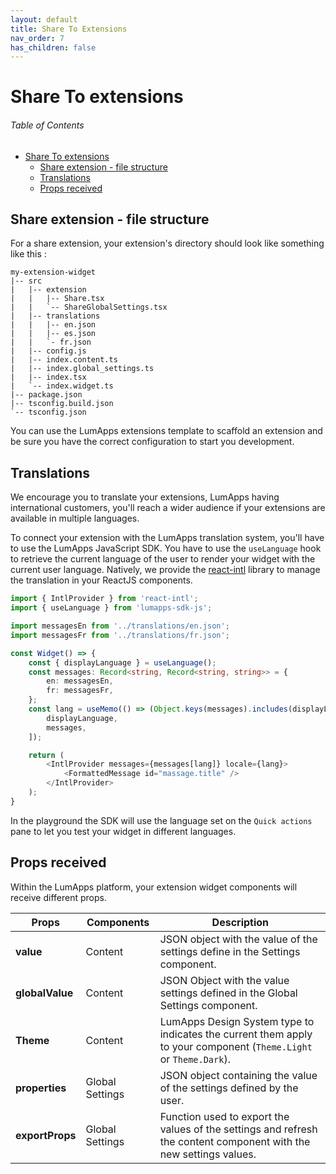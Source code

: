 ```yaml
---
layout: default
title: Share To Extensions
nav_order: 7
has_children: false
---
```


# Share To extensions

<h6> Table of Contents</h6>

- [Share To extensions](#share-to-extensions)
  - [Share extension - file structure](#share-extension---file-structure)
  - [Translations](#translations)
  - [Props received](#props-received)

## Share extension - file structure
For a share extension, your extension's directory should look like something like this :

```
my-extension-widget
|-- src
|   |-- extension
|   |   |-- Share.tsx
|   |   `-- ShareGlobalSettings.tsx
|   |-- translations
|   |   |-- en.json
|   |   |-- es.json
|   |   `- fr.json
|   |-- config.js
|   |-- index.content.ts
|   |-- index.global_settings.ts
|   |-- index.tsx
|   `-- index.widget.ts
|-- package.json
|-- tsconfig.build.json
`-- tsconfig.json
```
You can use the LumApps extensions template to scaffold an extension and be sure you have the correct configuration to start you development.


## Translations
We encourage you to translate your extensions, LumApps having international customers, you'll reach a wider audience if your extensions are available in multiple languages.

To connect your extension with the LumApps translation system, you'll have to use the LumApps JavaScript SDK.
You have to use the `useLanguage` hook to retrieve the current language of the user to render your widget with the current user language. Natively, we provide the [react-intl](https://www.npmjs.com/package/react-intl) library to manage the translation in your ReactJS components.


``` typescript
import { IntlProvider } from 'react-intl';
import { useLanguage } from 'lumapps-sdk-js';

import messagesEn from '../translations/en.json';
import messagesFr from '../translations/fr.json';

const Widget() => {
    const { displayLanguage } = useLanguage();
    const messages: Record<string, Record<string, string>> = {
        en: messagesEn,
        fr: messagesFr,
    };
    const lang = useMemo(() => (Object.keys(messages).includes(displayLanguage) ? displayLanguage : 'en'), [
        displayLanguage,
        messages,
    ]);

    return (
        <IntlProvider messages={messages[lang]} locale={lang}>
            <FormattedMessage id="massage.title" />
        </IntlProvider>
    );
}
```

In the playground the SDK will use the language set on the `Quick actions` pane to let you test your widget in different languages.



## Props received
Within the LumApps platform, your extension widget components will receive different props.


| Props           | Components      | Description                                                                                                        |
| --------------- | --------------- | ------------------------------------------------------------------------------------------------------------------ |
| **value**       | Content         | JSON object with the value of the settings define in the Settings component.                                       |
| **globalValue** | Content         | JSON Object with the value settings defined in the Global Settings component.                                      |
| **Theme**       | Content         | LumApps Design System type to indicates the current them apply to your component (`Theme.Light` or `Theme.Dark`).  |
| **properties**  | Global Settings | JSON object containing the value of the settings defined by the user.                                              |
| **exportProps** | Global Settings | Function used to export the values of the settings and refresh the content component with the new settings values. |

